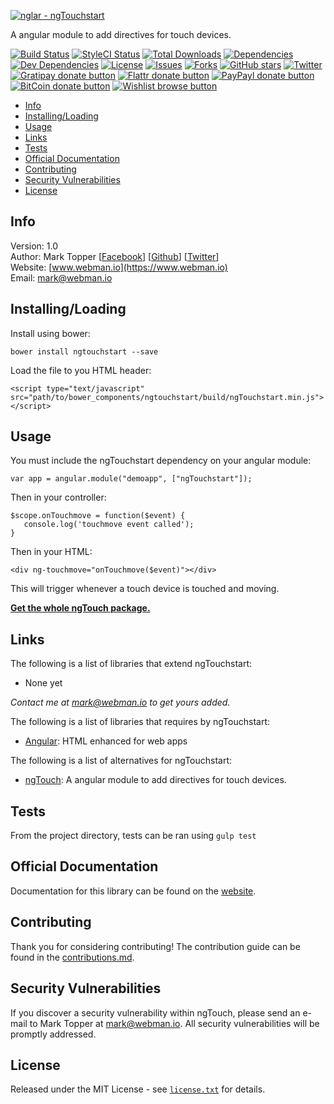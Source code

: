 [![nglar - ngTouchstart](http://static-content.webman.io/github.com/nglar/ngTouchstart.png)](https://www.webman.io/nglar/ngTouchstart)

A angular module to add directives for touch devices.

[![Build Status](https://travis-ci.org/nglar/ngTouchstart.svg?branch=master)](https://travis-ci.org/nglar/ngTouchstart)
[![StyleCI Status](https://styleci.io/repos/30239459/shield?style=flat)](https://styleci.io/repos/30239459)
[![Total Downloads](https://img.shields.io/github/downloads/nglar/ngTouchstart/latest/total.svg)](https://github.com/nglar/ngTouchstart)
[![Dependencies](https://img.shields.io/david/nglar/ngTouchstart.svg)](https://github.com/nglar/ngTouchstart)
[![Dev Dependencies](https://img.shields.io/david/dev/nglar/ngTouchstart.svg)](https://github.com/nglar/ngTouchstart)
[![License](https://img.shields.io/bower/l/ngtouchstart.svg)](https://github.com/nglar/ngTouchstart)
[![Issues](https://img.shields.io/github/issues/nglar/ngTouchstart.svg)](https://github.com/nglar/ngTouchstart/issues)
[![Forks](https://img.shields.io/github/forks/nglar/ngTouchstart.svg)](https://github.com/nglar/ngTouchstart/network)
[![GitHub stars](https://img.shields.io/github/stars/nglar/ngTouchstart.svg)](https://github.com/nglar/ngTouchstart/stargazers)
[![Twitter](https://img.shields.io/twitter/url/https/github.com/nglar/ngTouchstart.svg?style=social?style=flat)](https://twitter.com/intent/tweet?text=Check+out+this+awesome+Angular+module!+Adds+directives+for+touch+events+for+touch+devices.+%23angularjs+%23jsdev+https%3A%2F%2Fgithub.com%2Fnglar%2FngTouchstart)
[![Gratipay donate button](https://img.shields.io/gratipay/marktopper.svg)](https://www.gratipay.com/marktopper/ "Donate weekly to this project using Gratipay")
[![Flattr donate button](https://img.shields.io/badge/flattr-donate-yellow.svg)](http://flattr.com/profile/marktopper "Donate monthly to this project using Flattr")
[![PayPayl donate button](https://img.shields.io/badge/paypal-donate-yellow.svg)](https://www.paypal.com/cgi-bin/webscr?cmd=_s-xclick&hosted_button_id=LGMRSYNWLWBAU "Donate once-off to this project using Paypal")
[![BitCoin donate button](https://img.shields.io/badge/bitcoin-donate-yellow.svg)](https://www.coinbase.com/checkouts/c5a01e3bb552fbfa301b696371d8df48 "Donate once-off to this project using BitCoin")
[![Wishlist browse button](https://img.shields.io/badge/wishlist-donate-yellow.svg)](http://amzn.com/w/3CVLUT2YS911W "Buy an item on our wishlist for us")

* [Info](#info)
* [Installing/Loading](#installingloading)
* [Usage](#usage)
* [Links](#links)
* [Tests](#tests)
* [Official Documentation](#official-documentation)
* [Contributing](#contributing)
* [Security Vulnerabilities](#security-vulnerabilities)
* [License](#license)

## Info

Version: 1.0    
Author: Mark Topper [[Facebook](https://facebook.com/marktopper)] [[Github](https://github.com/marktopper)] [[Twitter](https://twitter.com/webman.io)]    
Website: [www.webman.io](https://www.webman.io)    
Email: [mark@webman.io](mailto:mark@webman.io)

## Installing/Loading

Install using bower:
```
bower install ngtouchstart --save
```

Load the file to you HTML header:
```
<script type="text/javascript" src="path/to/bower_components/ngtouchstart/build/ngTouchstart.min.js"></script>
```

## Usage

You must include the ngTouchstart dependency on your angular module:
````
var app = angular.module("demoapp", ["ngTouchstart"]);
````

Then in your controller:

```
$scope.onTouchmove = function($event) {
   console.log('touchmove event called');
}
```

Then in your HTML:
```
<div ng-touchmove="onTouchmove($event)"></div>
```

This will trigger whenever a touch device is touched and moving.

[__Get the whole ngTouch package.__](https://github.com/nglar/ngTouch)

## Links

The following is a list of libraries that extend ngTouchstart:

 * None yet

*Contact me at [mark@webman.io](mailto:mark@webman.io) to get yours added.*

The following is a list of libraries that requires by ngTouchstart:

 * [Angular](https://github.com/angular/angular.js):
HTML enhanced for web apps

The following is a list of alternatives for ngTouchstart:
* [ngTouch](https://github.com/nglar/ngTouch):
A angular module to add directives for touch devices.

## Tests

From the project directory, tests can be ran using `gulp test`

## Official Documentation

Documentation for this library can be found on the [website](https://www.webman.io/nglar/ngtouchstart).

## Contributing

Thank you for considering contributing! The contribution guide can be found in the [contributions.md](https://github.com/nglar/ngTouchstart/blob/master/contributions.md).

## Security Vulnerabilities

If you discover a security vulnerability within ngTouch, please send an e-mail to Mark Topper at [mark@webman.io](mailto:mark@webman.io). All security vulnerabilities will be promptly addressed.

## License

Released under the MIT License - see [`license.txt`](https://github.com/nglar/ngTouchstart/blob/master/license) for details.
